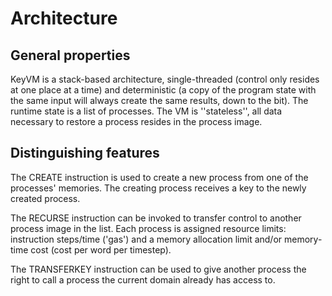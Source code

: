 # Architecture

## General properties

KeyVM is a stack-based architecture, single-threaded (control only resides at one place at a time) and deterministic (a copy of the program state with the same input will always create the same results, down to the bit). The runtime state is a list of processes. The VM is ''stateless'', all data necessary to restore a process resides in the process image.

## Distinguishing features

The CREATE instruction is used to create a new process from one of the processes' memories. The creating process receives a key to the newly created process.

The RECURSE instruction can be invoked to transfer control to another process image in the list. Each process is assigned resource limits: instruction steps/time ('gas') and a memory allocation limit and/or memory-time cost (cost per word per timestep).

The TRANSFERKEY instruction can be used to give another process the right to call a process the current domain already has access to.
